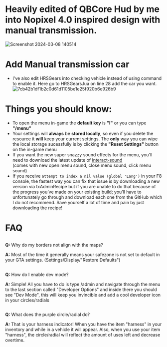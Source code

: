 # Heavily edited of QBCore Hud by me into Nopixel 4.0 inspired design with manual transmission.
![Screenshot 2024-03-08 140514](https://github.com/rohKane/Kane-qb-hud-Nopixel-4.0-inspired/assets/47999933/8545af95-228b-4399-8787-7aa83eb3605d)



# Add Manual transmission car
* I've also edit HRSGears into checking vehicle instead of using command to enable it. Here go to HRSGears.lua on line 28 add the car you want.
![7cb42b1df1b2c0d61d1105be1e25f920b6e926b9](https://github.com/rohKane/Kane-qb-hud-Nopixel-4.0-inspired/assets/47999933/ed6fe207-0838-4501-93fc-3139bea1a65e)


# Things you should know:
* To open the menu in-game the **default key** is **"I"** or you can type **"/menu"**
* Your settings will **always** be **stored locally**, so even if you delete the resource it **will** keep your current settings. The **only** way you can wipe the local storage sucessfully is by clicking the **"Reset Settings"** button on the in-game menu
* If you want the new super snazzy sound effects for the menu, you'll need to download the latest update of [interact-sound](https://github.com/qbcore-framework/interact-sound) <br>
(comes with new open menu sound, close menu sound, click menu sound)
* If you receive ```attempt to index a nil value (global 'Lang')``` in your F8 console, the fastest way you can fix that issue is by downloading a new version via txAdminRecipe but if you are unable to do that because of the progress you’ve made on your existing build; you’ll have to unfortunately go through and download each one from the GitHub which I do not recommend. Save yourself a lot of time and pain by just downloading the recipe!

# FAQ
##
**Q:** Why do my borders not align with the maps?

**A:** Most of the time it generally means your safezone is not set to default in your GTA settings. (Settings/Display/"Restore Defaults")
##

##
**Q:** How do I enable dev mode?

**A:** Simple! All you have to do is type /admin and navigate through the menu to the last section called "Developer Options" and inside there you should see "Dev Mode", this will keep you invincible and add a cool developer icon in your circles/radials 
##

##
**Q:** What does the purple circle/radial do?

**A:** That is your harness indicator! When you have the item "harness" in your inventory and while in a vehicle it will appear. Also, when you use your item "harness", the circle/radial will reflect the amount of uses left and decrease overtime.
##
